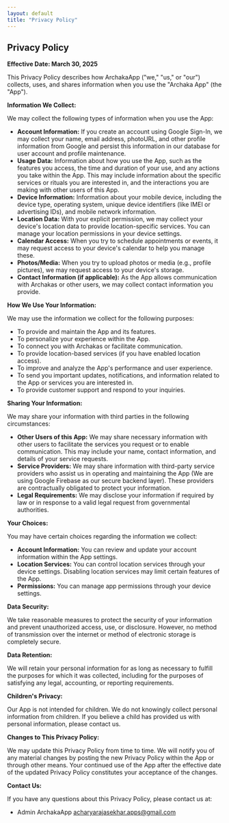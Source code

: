 ```yaml
---
layout: default
title: "Privacy Policy"
---
```


## Privacy Policy

**Effective Date: March 30, 2025**

This Privacy Policy describes how ArchakaApp ("we," "us," or "our") collects, uses, and shares information when you use the "Archaka App" (the "App").

**Information We Collect:**

We may collect the following types of information when you use the App:

* **Account Information:** If you create an account using Google Sign-In, we may collect your name, email address, photoURL, and other profile information from Google and persist this information in our database for user account and profile maintenance.
* **Usage Data:** Information about how you use the App, such as the features you access, the time and duration of your use, and any actions you take within the App. This may include information about the specific services or rituals you are interested in, and the interactions you are making with other users of this App.
* **Device Information:** Information about your mobile device, including the device type, operating system, unique device identifiers (like IMEI or advertising IDs), and mobile network information.
* **Location Data:** With your explicit permission, we may collect your device's location data to provide location-specific services. You can manage your location permissions in your device settings.
* **Calendar Access:** When you try to schedule appointments or events, it may request access to your device's calendar to help you manage these.
* **Photos/Media:** When you try to upload photos or media (e.g., profile pictures), we may request access to your device's storage.
* **Contact Information (if applicable):** As the App allows communication with Archakas or other users, we may collect contact information you provide.

**How We Use Your Information:**

We may use the information we collect for the following purposes:

* To provide and maintain the App and its features.
* To personalize your experience within the App.
* To connect you with Archakas or facilitate communication.
* To provide location-based services (if you have enabled location access).
* To improve and analyze the App's performance and user experience.
* To send you important updates, notifications, and information related to the App or services you are interested in.
* To provide customer support and respond to your inquiries.

**Sharing Your Information:**

We may share your information with third parties in the following circumstances:

* **Other Users of this App:** We may share necessary information with other users to facilitate the services you request or to enable communication. This may include your name, contact information, and details of your service requests.
* **Service Providers:** We may share information with third-party service providers who assist us in operating and maintaining the App (We are using Google Firebase as our secure backend layer). These providers are contractually obligated to protect your information.
* **Legal Requirements:** We may disclose your information if required by law or in response to a valid legal request from governmental authorities.

**Your Choices:**

You may have certain choices regarding the information we collect:

* **Account Information:** You can review and update your account information within the App settings.
* **Location Services:** You can control location services through your device settings. Disabling location services may limit certain features of the App.
* **Permissions:** You can manage app permissions through your device settings.

**Data Security:**

We take reasonable measures to protect the security of your information and prevent unauthorized access, use, or disclosure. However, no method of transmission over the internet or method of electronic storage is completely secure.

**Data Retention:**

We will retain your personal information for as long as necessary to fulfill the purposes for which it was collected, including for the purposes of satisfying any legal, accounting, or reporting requirements.

**Children's Privacy:**

Our App is not intended for children. We do not knowingly collect personal information from children. If you believe a child has provided us with personal information, please contact us.

**Changes to This Privacy Policy:**

We may update this Privacy Policy from time to time. We will notify you of any material changes by posting the new Privacy Policy within the App or through other means. Your continued use of the App after the effective date of the updated Privacy Policy constitutes your acceptance of the changes.

**Contact Us:**

If you have any questions about this Privacy Policy, please contact us at:

* Admin ArchakaApp 
[acharyarajasekhar.apps@gmail.com](mailto:acharyarajasekhar.apps@gmail.com)
